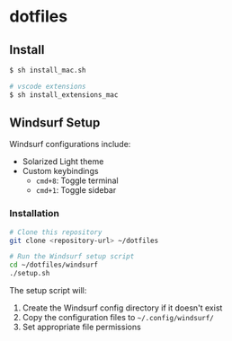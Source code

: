 # dotfiles

## Install
```bash
$ sh install_mac.sh

# vscode extensions
$ sh install_extensions_mac
```

## Windsurf Setup
Windsurf configurations include:
- Solarized Light theme
- Custom keybindings
  - `cmd+8`: Toggle terminal
  - `cmd+1`: Toggle sidebar

### Installation
```bash
# Clone this repository
git clone <repository-url> ~/dotfiles

# Run the Windsurf setup script
cd ~/dotfiles/windsurf
./setup.sh
```

The setup script will:
1. Create the Windsurf config directory if it doesn't exist
2. Copy the configuration files to `~/.config/windsurf/`
3. Set appropriate file permissions